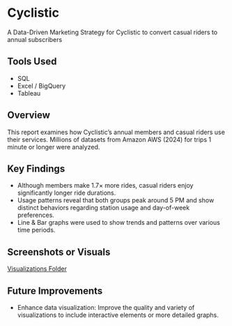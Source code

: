 # Cyclistic
A Data-Driven Marketing Strategy for Cyclistic to convert casual riders to annual subscribers

## Tools Used
- SQL
- Excel / BigQuery
- Tableau 

## Overview
This report examines how Cyclistic’s annual members and casual riders use their services. Millions of datasets from Amazon AWS (2024) for trips 1 minute or longer were analyzed.

## Key Findings
- Although members make 1.7× more rides, casual riders enjoy significantly longer ride durations.
- Usage patterns reveal that both groups peak around 5 PM and show distinct behaviors regarding station usage and day-of-week preferences. 
- Line & Bar graphs were used to show trends and patterns over various time periods.

## Screenshots or Visuals
[Visualizations Folder](./visualizations)

## Future Improvements
- Enhance data visualization: Improve the quality and variety of visualizations to include interactive elements or more detailed graphs.
